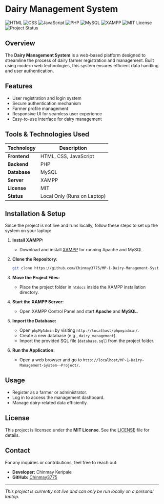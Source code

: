# Dairy Management System

![HTML](https://img.shields.io/badge/Frontend-HTML-orange)
![CSS](https://img.shields.io/badge/Frontend-CSS-blue)
![JavaScript](https://img.shields.io/badge/Frontend-JavaScript-yellow)
![PHP](https://img.shields.io/badge/Backend-PHP-purple)
![MySQL](https://img.shields.io/badge/Database-MySQL-informational)
![XAMPP](https://img.shields.io/badge/Server-XAMPP-red)
![MIT License](https://img.shields.io/badge/License-MIT-green)
![Project Status](https://img.shields.io/badge/Status-Local%20Only-lightgrey)

## Overview
The **Dairy Management System** is a web-based platform designed to streamline the process of dairy farmer registration and management. Built using modern web technologies, this system ensures efficient data handling and user authentication.

## Features
- User registration and login system
- Secure authentication mechanism
- Farmer profile management
- Responsive UI for seamless user experience
- Easy-to-use interface for dairy management

## Tools & Technologies Used
| Technology  | Description |
|------------|------------|
| **Frontend** | HTML, CSS, JavaScript |
| **Backend**  | PHP |
| **Database** | MySQL |
| **Server**   | XAMPP |
| **License**  | MIT |
| **Status**   | Local Only (Runs on Laptop) |

## Installation & Setup
Since the project is not live and runs locally, follow these steps to set up the system on your laptop:

1. **Install XAMPP:**
   - Download and install [XAMPP](https://www.apachefriends.org/index.html) for running Apache and MySQL.

2. **Clone the Repository:**
   ```sh
   git clone https://github.com/Chinmay3775/MP-1-Dairy-Management-System--Project.git
   ```

3. **Move the Project Files:**
   - Place the project folder in `htdocs` inside the XAMPP installation directory.

4. **Start the XAMPP Server:**
   - Open XAMPP Control Panel and start **Apache** and **MySQL**.

5. **Import the Database:**
   - Open `phpMyAdmin` by visiting `http://localhost/phpmyadmin/`.
   - Create a new database (e.g., `dairy_management`).
   - Import the provided SQL file (`database.sql`) from the project folder.

6. **Run the Application:**
   - Open a web browser and go to `http://localhost/MP-1-Dairy-Management-System--Project/`.

## Usage
- Register as a farmer or administrator.
- Log in to access the management dashboard.
- Manage dairy-related data efficiently.

## License
This project is licensed under the **MIT License**. See the [LICENSE](LICENSE) file for details.

## Contact
For any inquiries or contributions, feel free to reach out:
- **Developer:** Chinmay Keripale
- **GitHub:** [Chinmay3775](https://github.com/Chinmay3775)

---
_This project is currently not live and can only be run locally on a personal laptop._

